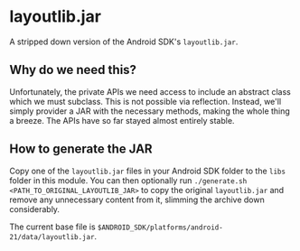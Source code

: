 # layoutlib.jar

A stripped down version of the Android SDK's `layoutlib.jar`.

## Why do we need this?

Unfortunately, the private APIs we need access to include an abstract class which we must subclass. This is not possible via reflection. Instead, we'll simply provider a JAR with the necessary methods, making the whole thing a breeze. The APIs have so far stayed almost entirely stable.

## How to generate the JAR

Copy one of the `layoutlib.jar` files in your Android SDK folder to the `libs` folder in this module. You can then optionally run `./generate.sh <PATH_TO_ORIGINAL_LAYOUTLIB_JAR>` to copy the original `layoutlib.jar` and remove any unnecessary content from it, slimming the archive down considerably.

The current base file is `$ANDROID_SDK/platforms/android-21/data/layoutlib.jar`.
